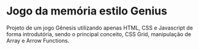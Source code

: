 # Jogo da memória estilo Genius
Projeto de um jogo Gênesis utilizando apenas HTML, CSS e Javascript de forma introdutória, sendo o principal conceito, CSS Grid, manipulação de Array e Arrow Functions.
